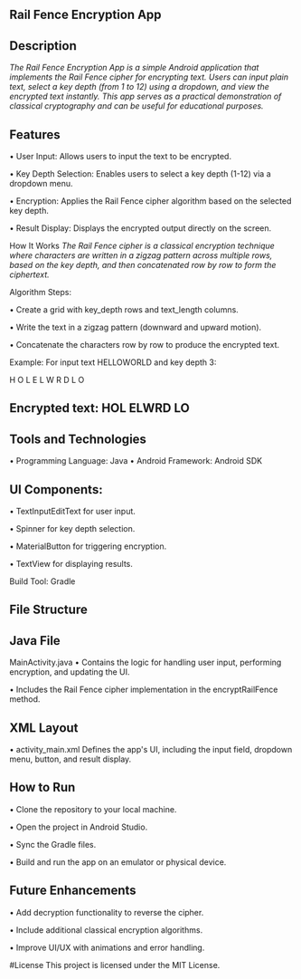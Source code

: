 ## Rail Fence Encryption App

## Description
*The Rail Fence Encryption App is a simple Android application that implements the Rail Fence cipher for encrypting text. Users can input plain text, select a key depth (from 1 to 12) using a dropdown, and view the encrypted text instantly. This app serves as a practical demonstration of classical cryptography and can be useful for educational purposes.*

## Features
• User Input: Allows users to input the text to be encrypted.

• Key Depth Selection: Enables users to select a key depth (1-12) via a dropdown menu.

• Encryption: Applies the Rail Fence cipher algorithm based on the selected key depth.

• Result Display: Displays the encrypted output directly on the screen.

How It Works
*The Rail Fence cipher is a classical encryption technique where characters are written in a zigzag pattern across multiple rows, based on the key depth, and then concatenated row by row to form the ciphertext.*

Algorithm Steps:

• Create a grid with key_depth rows and text_length columns.

• Write the text in a zigzag pattern (downward and upward motion).

• Concatenate the characters row by row to produce the encrypted text.

Example:
For input text HELLOWORLD and key depth 3:

H   O   L
E L W R D
L   O

## Encrypted text: HOL ELWRD LO

## Tools and Technologies
• Programming Language: Java
• Android Framework: Android SDK

## UI Components:
• TextInputEditText for user input.

• Spinner for key depth selection.

• MaterialButton for triggering encryption.

• TextView for displaying results.

Build Tool: Gradle

## File Structure

## Java File
MainActivity.java
• Contains the logic for handling user input, performing encryption, and updating the UI.

• Includes the Rail Fence cipher implementation in the encryptRailFence method.

## XML Layout
• activity_main.xml
Defines the app's UI, including the input field, dropdown menu, button, and result display.

## How to Run
• Clone the repository to your local machine.

• Open the project in Android Studio.

• Sync the Gradle files.

• Build and run the app on an emulator or physical device.

## Future Enhancements
• Add decryption functionality to reverse the cipher.

• Include additional classical encryption algorithms.

• Improve UI/UX with animations and error handling.

#License
This project is licensed under the MIT License.
